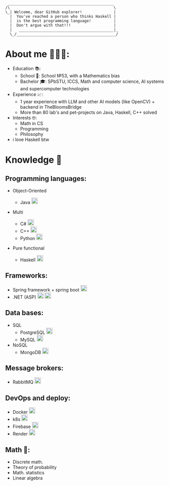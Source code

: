 ``` 
 _______________________________________________
/\                                              \
\_| Welcome, dear GitHub explorer!              |
  |  You've reached a person who thinks Haskell |
  |  is the best programming language!          |
  |  Don't argue with that!!!                   |
  |   __________________________________________|_
  \_/____________________________________________/
```
# About me 👨🏻‍💻:
  - Education 📚: 
    - School 🏫: School №53, with a Mathematics bias  
    - Bachelor 🎓: SPbSTU, ICCS, Math and computer science, AI systems and supercomputer technologies 
  - Experience 📈:
    - 1 year experience with LLM and other AI models (like OpenCV) + backend in TheBloomsBridge
    - More than 80 lab's and pet-projects  on Java, Haskell, C++ solved
  - Interests 🤓:
    - Math in CS
    - Programming
    - Philosophy
   - i love Haskell btw
# Knowledge 🧠
## Programming languages: 
- Object-Oriented
  - Java <img src="https://cdn.jsdelivr.net/gh/devicons/devicon/icons/java/java-original.svg" height="20"/>
- Multi
  - C# <img src="https://cdn.jsdelivr.net/gh/devicons/devicon@latest/icons/csharp/csharp-plain.svg" 
     height="20" 
     alt="C#" />
  - C++ <img src="https://cdn.jsdelivr.net/gh/devicons/devicon/icons/cplusplus/cplusplus-original.svg" height="20"/>
  - Python <img src="https://cdn.jsdelivr.net/gh/devicons/devicon/icons/python/python-original.svg" height="20"/>
  
- Pure functional
  - Haskell <img src="https://cdn.jsdelivr.net/gh/devicons/devicon/icons/haskell/haskell-original.svg" height="20"/> 

## Frameworks: 
 - Spring framework + spring boot <img src="https://cdn.jsdelivr.net/gh/devicons/devicon/icons/spring/spring-original.svg" height="20"/>
 - .NET (ASP) <img src="https://cdn.jsdelivr.net/gh/devicons/devicon@latest/icons/dotnetcore/dotnetcore-original.svg" 
     height="20" 
     alt=".NET" />
 <img src="https://cdn.jsdelivr.net/gh/devicons/devicon@latest/icons/dot-net/dot-net-original-wordmark.svg" 
     height="20" 
     alt="ASP.NET" />
     
## Data bases: 
  - SQL
    - PostgreSQL <img src="https://cdn.jsdelivr.net/gh/devicons/devicon/icons/postgresql/postgresql-original.svg" height="20"/> 
    - MySQL <img src="https://cdn.jsdelivr.net/gh/devicons/devicon/icons/mysql/mysql-original.svg" height="20"/> 
  - NoSQL
    - MongoDB <img src="https://cdn.jsdelivr.net/gh/devicons/devicon/icons/mongodb/mongodb-original.svg" height="20"/> 
## Message brokers:
  - RabbitMQ <img src="https://cdn.jsdelivr.net/gh/devicons/devicon/icons/rabbitmq/rabbitmq-original.svg" height="20"/> 
## DevOps and deploy:
  - Docker <img src="https://cdn.jsdelivr.net/gh/devicons/devicon/icons/docker/docker-original.svg" height="20"/> 
  - k8s <img src="https://cdn.jsdelivr.net/gh/devicons/devicon/icons/kubernetes/kubernetes-plain.svg" height="20"/> 
  - Firebase <img src="https://cdn.jsdelivr.net/gh/devicons/devicon/icons/firebase/firebase-plain.svg" height="20"/>
  - Render <img src="https://cdn.jsdelivr.net/npm/simple-icons@v15/icons/render.svg" height="20"/>
## Math 🧮:
  - Discrete math.
  - Theory of probability
  - Math. statistics
  - Linear algebra 

  
